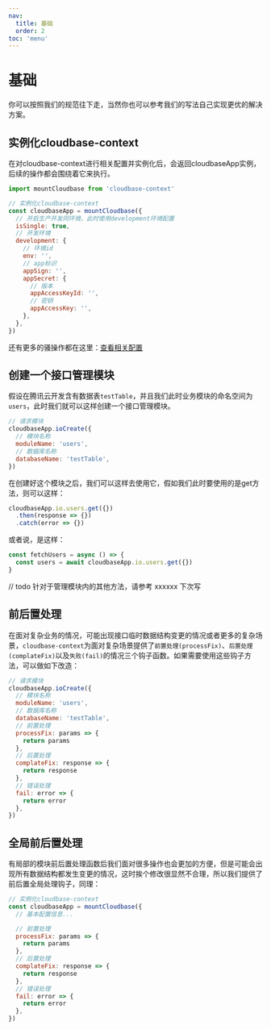 ```yaml
---
nav:
  title: 基础
  order: 2
toc: 'menu'
---
```


# 基础
你可以按照我们的规范往下走，当然你也可以参考我们的写法自己实现更优的解决方案。

## 实例化cloudbase-context
在对cloudbase-context进行相关配置并实例化后，会返回cloudbaseApp实例，后续的操作都会围绕着它来执行。
```js
import mountCloudbase from 'cloudbase-context'

// 实例化cloudbase-context
const cloudbaseApp = mountCloudbase({
  // 开启生产开发同环境，此时使用development环境配置
  isSingle: true,
  // 开发环境
  development: {
    // 环境id
    env: '',
    // app标识
    appSign: '',
    appSecret: {
      // 版本
      appAccessKeyId: '',
      // 密钥
      appAccessKey: '',
    },
  },
})
```
还有更多的骚操作都在这里：[查看相关配置](../config)

## 创建一个接口管理模块
假设在腾讯云开发含有数据表`testTable`，并且我们此时业务模块的命名空间为`users`，此时我们就可以这样创建一个接口管理模块。
```js
// 请求模块
cloudbaseApp.ioCreate({
  // 模块名称
  moduleName: 'users',
  // 数据库名称
  databaseName: 'testTable',
})
```
在创建好这个模块之后，我们可以这样去使用它，假如我们此时要使用的是get方法，则可以这样：
```js
cloudbaseApp.io.users.get({})
  .then(response => {})
  .catch(error => {})
```
或者说，是这样：
```js
const fetchUsers = async () => {
  const users = await cloudbaseApp.io.users.get({})
}
```
// todo 针对于管理模块内的其他方法，请参考 xxxxxx 下次写

## 前后置处理
在面对复杂业务的情况，可能出现接口临时数据结构变更的情况或者更多的复杂场景，`cloudbase-context`为面对复杂场景提供了`前置处理(processFix)`、`后置处理(complateFix)`以及`失败(fail)`的情况三个钩子函数。如果需要使用这些钩子方法，可以做如下改造：
```js
// 请求模块
cloudbaseApp.ioCreate({
  // 模块名称
  moduleName: 'users',
  // 数据库名称
  databaseName: 'testTable',
  // 前置处理
  processFix: params => {
    return params
  },
  // 后置处理
  complateFix: response => {
    return response
  },
  // 错误处理
  fail: error => {
    return error
  },
})
```
## 全局前后置处理
有局部的模块前后置处理函数后我们面对很多操作也会更加的方便，但是可能会出现所有数据结构都发生变更的情况，这时挨个修改很显然不合理，所以我们提供了前后置全局处理钩子，同理：
```js
// 实例化cloudbase-context
const cloudbaseApp = mountCloudbase({
  // 基本配置信息...

  // 前置处理
  processFix: params => {
    return params
  },
  // 后置处理
  complateFix: response => {
    return response
  },
  // 错误处理
  fail: error => {
    return error
  },
})
```